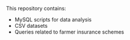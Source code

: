 This repository contains:
- MySQL scripts for data analysis
- CSV datasets
- Queries related to farmer insurance schemes

